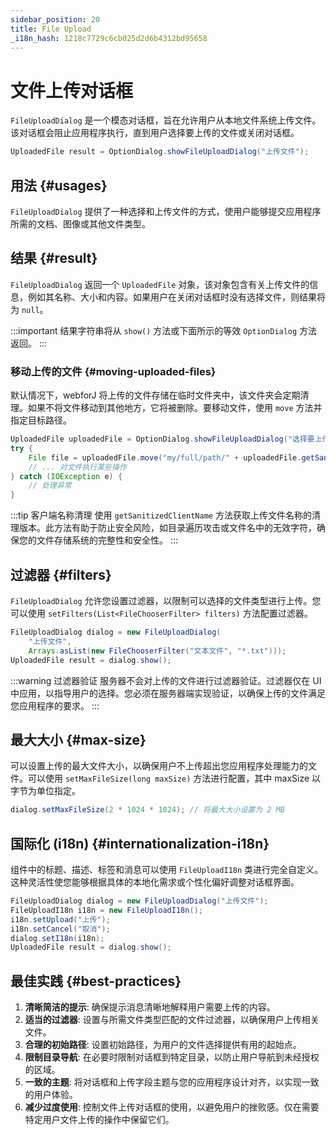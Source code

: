 ```yaml
---
sidebar_position: 20
title: File Upload
_i18n_hash: 1218c7729c6cb025d2d6b4312bd95658
---
```

# 文件上传对话框

<DocChip chip='shadow' />
<DocChip chip='since' label='24.02' />
<JavadocLink type="foundation" location="com/webforj/component/optiondialog/FileUploadDialog" top='true'/>

`FileUploadDialog` 是一个模态对话框，旨在允许用户从本地文件系统上传文件。该对话框会阻止应用程序执行，直到用户选择要上传的文件或关闭对话框。

```java
UploadedFile result = OptionDialog.showFileUploadDialog("上传文件");
```

## 用法 {#usages}

`FileUploadDialog` 提供了一种选择和上传文件的方式，使用户能够提交应用程序所需的文档、图像或其他文件类型。

## 结果 {#result}

`FileUploadDialog` 返回一个 `UploadedFile` 对象，该对象包含有关上传文件的信息，例如其名称、大小和内容。如果用户在关闭对话框时没有选择文件，则结果将为 `null`。

:::important
结果字符串将从 `show()` 方法或下面所示的等效 `OptionDialog` 方法返回。
:::

<ComponentDemo 
path='/webforj/fileuploaddialogbasic?' 
javaE='https://raw.githubusercontent.com/webforj/webforj-documentation/refs/heads/main/src/main/java/com/webforj/samples/views/optiondialog/fileupload/FileUploadDialogBasicView.java'
height = '400px'
/>

### 移动上传的文件 {#moving-uploaded-files}

默认情况下，webforJ 将上传的文件存储在临时文件夹中，该文件夹会定期清理。如果不将文件移动到其他地方，它将被删除。要移动文件，使用 `move` 方法并指定目标路径。

```java showLineNumbers
UploadedFile uploadedFile = OptionDialog.showFileUploadDialog("选择要上传的文件");
try {
    File file = uploadedFile.move("my/full/path/" + uploadedFile.getSanitizedClientName());
    // ... 对文件执行某些操作
} catch (IOException e) {
    // 处理异常
}
```
:::tip 客户端名称清理 
使用 `getSanitizedClientName` 方法获取上传文件名称的清理版本。此方法有助于防止安全风险，如目录遍历攻击或文件名中的无效字符，确保您的文件存储系统的完整性和安全性。
:::

## 过滤器 {#filters}

`FileUploadDialog` 允许您设置过滤器，以限制可以选择的文件类型进行上传。您可以使用 `setFilters(List<FileChooserFilter> filters)` 方法配置过滤器。

```java showLineNumbers
FileUploadDialog dialog = new FileUploadDialog(
    "上传文件", 
    Arrays.asList(new FileChooserFilter("文本文件", "*.txt")));
UploadedFile result = dialog.show();
```

:::warning 过滤器验证 
服务器不会对上传的文件进行过滤器验证。过滤器仅在 UI 中应用，以指导用户的选择。您必须在服务器端实现验证，以确保上传的文件满足您应用程序的要求。
:::

## 最大大小 {#max-size}

可以设置上传的最大文件大小，以确保用户不上传超出您应用程序处理能力的文件。可以使用 `setMaxFileSize(long maxSize)` 方法进行配置，其中 maxSize 以字节为单位指定。

```java
dialog.setMaxFileSize(2 * 1024 * 1024); // 将最大大小设置为 2 MB
```

## 国际化 (i18n) {#internationalization-i18n}

组件中的标题、描述、标签和消息可以使用 `FileUploadI18n` 类进行完全自定义。这种灵活性使您能够根据具体的本地化需求或个性化偏好调整对话框界面。

```java showLineNumbers
FileUploadDialog dialog = new FileUploadDialog("上传文件");
FileUploadI18n i18n = new FileUploadI18n();
i18n.setUpload("上传");
i18n.setCancel("取消");
dialog.setI18n(i18n);
UploadedFile result = dialog.show();
```

## 最佳实践 {#best-practices}

1. **清晰简洁的提示**: 确保提示消息清晰地解释用户需要上传的内容。
2. **适当的过滤器**: 设置与所需文件类型匹配的文件过滤器，以确保用户上传相关文件。
3. **合理的初始路径**: 设置初始路径，为用户的文件选择提供有用的起始点。
4. **限制目录导航**: 在必要时限制对话框到特定目录，以防止用户导航到未经授权的区域。
5. **一致的主题**: 将对话框和上传字段主题与您的应用程序设计对齐，以实现一致的用户体验。
6. **减少过度使用**: 控制文件上传对话框的使用，以避免用户的挫败感。仅在需要特定用户文件上传的操作中保留它们。
